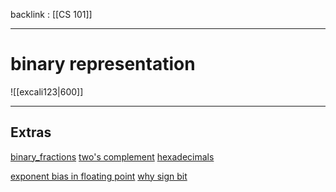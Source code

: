 backlink : [[CS 101]]

---

# binary representation
![[excali123|600]]

---

## Extras
[binary_fractions](https://www.electronics-tutorials.ws/binary/binary-fractions.html)
[two's complement](https://en.wikipedia.org/wiki/Two%27s_complement)
[hexadecimals](https://www.electronics-tutorials.ws/binary/bin_3.html)

[exponent bias in floating point](https://indepth.dev/posts/1018/the-mechanics-behind-exponent-bias-in-floating-point)
[why sign bit](https://cs.stackexchange.com/questions/6048/why-floating-point-representation-uses-a-sign-bit-instead-of-2s-complement-to-i)